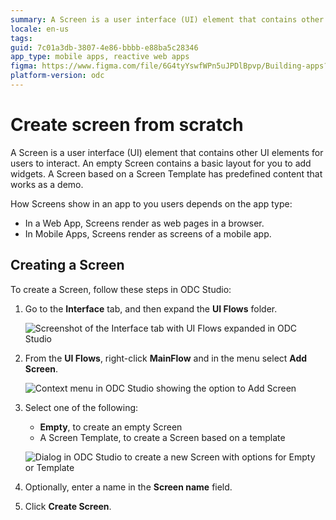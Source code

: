 ```yaml
---
summary: A Screen is a user interface (UI) element that contains other UI elements for users to interact.
locale: en-us
tags:
guid: 7c01a3db-3807-4e86-bbbb-e88ba5c28346
app_type: mobile apps, reactive web apps
figma: https://www.figma.com/file/6G4tyYswfWPn5uJPDlBpvp/Building-apps?type=design&node-id=3101%3A10561&t=ZwHw8hXeFhwYsO5V-1
platform-version: odc
---
```

# Create screen from scratch

A Screen is a user interface (UI) element that contains other UI elements for users to interact. An empty Screen contains a basic layout for you to add widgets. A Screen based on a Screen Template has predefined content that works as a demo.

How Screens show in an app to you users depends on the app type:

* In a Web App, Screens render as web pages in a browser.
* In Mobile Apps, Screens render as screens of a mobile app.

## Creating a Screen

To create a Screen, follow these steps in ODC Studio:

1. Go to the **Interface** tab, and then expand the **UI Flows** folder.

    ![Screenshot of the Interface tab with UI Flows expanded in ODC Studio](images/interface-tab-ui-flows-odcs.png "Interface Tab and UI Flows in ODC Studio")

1. From the **UI Flows**, right-click **MainFlow** and in the menu select **Add Screen**.

    ![Context menu in ODC Studio showing the option to Add Screen](images/add-screen-odcs.png "Adding a New Screen")

1. Select one of the following:
    
    * **Empty**, to create an empty Screen
    * A Screen Template, to create a Screen based on a template

    ![Dialog in ODC Studio to create a new Screen with options for Empty or Template](images/create-blank-screen-odcs.png "Create Blank Screen Option")

1. Optionally, enter a name in the **Screen name** field.

1. Click **Create Screen**.
